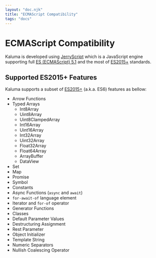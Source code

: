 ```yaml
---
layout: "doc.njk"
title: "ECMAScript Compatibility"
tags: "docs"
---
```


# ECMAScript Compatibility

Kaluma is developed using [JerryScript](https://jerryscript.net) which is a JavaScript engine supporting full [ES (ECMAScript) 5.1](https://www.ecma-international.org/ecma-262/5.1/) and the most of [ES2015+](http://www.ecma-international.org/ecma-262/6.0/) standards.

## Supported ES2015+ Features

Kaluma supports a subset of [ES2015+](http://www.ecma-international.org/ecma-262/6.0/) (a.k.a. ES6) features as bellow:

* Arrow Functions
* Typed Arrays
  * Int8Array
  * Uint8Array
  * Uint8ClampedArray
  * Int16Array
  * Uint16Array
  * Int32Array
  * Uint32Array
  * Float32Array
  * Float64Array
  * ArrayBuffer
  * DataView
* Set
* Map
* Promise
* Symbol
* Constants
* Async Functions (`async` and `await`)
* `for-await-of` language element
* Iterator and `for-of` operator
* Generator Functions
* Classes
* Default Parameter Values
* Destructuring Assignment&#x20;
* Rest Parameter
* Object Initializer
* Template String
* Numeric Separators
* Nullish Coalescing Operator





